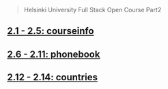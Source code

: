 > Helsinki University Full Stack Open Course Part2

## [2.1 - 2.5: courseinfo](https://github.com/deividpa/fullstackopen/tree/main/part2/course%20information)

## [2.6 - 2.11: phonebook](https://github.com/deividpa/fullstackopen/tree/main/part2/phonebook)

## [2.12 - 2.14: countries]()

